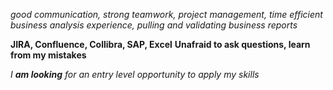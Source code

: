 *good communication, strong teamwork, project management, time efficient*
_business analysis experience, pulling and validating business reports_

**JIRA, Confluence, Collibra, SAP, Excel**
__Unafraid to ask questions, learn from my mistakes__

_I **am looking** for an entry level opportunity to apply my skills_
